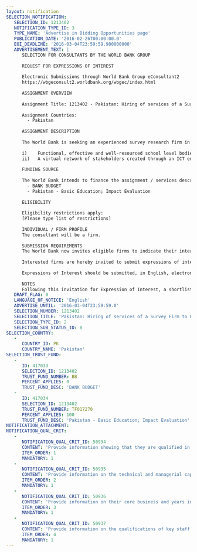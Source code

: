 ```yaml
---
layout: notification
SELECTION_NOTIFICATION: 
   SELECTION_ID: 1213402
   NOTIFICATION_TYPE_ID: 3
   TYPE_NAME: 'Advertise in Bidding Opportunities page'
   PUBLICATION_DATE: '2016-02-26T00:00:00.0'
   EOI_DEADLINE: '2016-03-04T23:59:59.900000000'
   ADVERTISEMENT_TEXT: |
      SELECTION FOR CONSULTANTS BY THE WORLD BANK GROUP
      
      REQUEST FOR EXPRESSIONS OF INTEREST
      
      Electronic Submissions through World Bank Group eConsultant2
      https://wbgeconsult2.worldbank.org/wbgec/index.html
      
      ASSIGNMENT OVERVIEW
      
      Assignment Title: 1213402 - Pakistan: Hiring of services of a Survey Firm to Conduct Household Tracking and Household Survey For Impact Evaluation of Community Engagement Mechanisms in Sindh (Pakistan)
      
      Assignment Countries:
        - Pakistan
      
      ASSIGNMENT DESCRIPTION
      
      The World Bank is seeking an experienced survey research firm in Pakistan to assist with a rigorous impact evaluation of community engagement mechanisms in three districts of rural Sindh.  In this project, we are evaluating an intervention that empowers community and enables them to demand improvements in education service delivery in rural communities of Sindh, Pakistan.  The focus is motivated by the need to build demand-side accountability pressures on the system through:
      
      i)	Functional, effective and well-resourced school level bodies (School Management Committees), and 
      ii)	A virtual network of stakeholders created through an ICT enabled SMS platform.
      
      FUNDING SOURCE
      
      The World Bank intends to finance the assignment / services described below under the following trust fund(s):
        - BANK BUDGET
        - Pakistan - Basic Education; Impact Evaluation
      
      ELIGIBILITY
      
      Eligibility restrictions apply:
      [Please type list of restrictions]
      
      INDIVIDUAL / FIRM PROFILE
      The consultant will be a firm. 
      
      SUBMISSION REQUIREMENTS
      The World Bank now invites eligible firms to indicate their interest in providing the services.  Interested firms must provide information indicating that they are qualified to perform the services (brochures, description of similar assignments, experience in similar conditions, availability of appropriate skills among staff, etc. for firms; CV and cover letter for individuals).  Please note that the total size of all attachments should be less than 5MB.  Consultants may associate to enhance their qualifications.
      
      Interested firms are hereby invited to submit expressions of interest.
      
      Expressions of Interest should be submitted, in English, electronically through World Bank Group eTendering (https://wbgeconsult2.worldbank.org/wbgec/index.html)
      
      NOTES
      Following this invitation for Expression of Interest, a shortlist of qualified firms will be formally invited to submit proposals.  Shortlisting and selection will be subject to the availability of funding.
   DRAFT_FLAG: 0
   LANGUAGE_OF_NOTICE: 'English'
   ADVERTISE_UNTIL: '2016-03-04T23:59:59.0'
   SELECTION_NUMBER: 1213402
   SELECTION_TITLE: 'Pakistan: Hiring of services of a Survey Firm to Conduct Household Tracking and Household Survey For Impact Evaluation of Community Engagement Mechanisms in Sindh (Pakistan)'
   SELECTION_TYPE_ID: 2
   SELECTION_SUB_STATUS_ID: 8
SELECTION_COUNTRY: 
   - 
      COUNTRY_ID: PK
      COUNTRY_NAME: 'Pakistan'
SELECTION_TRUST_FUND: 
   - 
      ID: 417033
      SELECTION_ID: 1213402
      TRUST_FUND_NUMBER: BB
      PERCENT_APPLIES: 0
      TRUST_FUND_DESC: 'BANK BUDGET'
   - 
      ID: 417034
      SELECTION_ID: 1213402
      TRUST_FUND_NUMBER: TF017270
      PERCENT_APPLIES: 100
      TRUST_FUND_DESC: 'Pakistan - Basic Education; Impact Evaluation'
NOTIFICATION_ATTACHMENT: 
NOTIFICATION_QUAL_CRIT: 
   - 
      NOTIFICATION_QUAL_CRIT_ID: 50934
      CONTENT: 'Provide information showing that they are qualified in the field of the assignment.'
      ITEM_ORDER: 1
      MANDATORY: 1
   - 
      NOTIFICATION_QUAL_CRIT_ID: 50935
      CONTENT: 'Provide information on the technical and managerial capabilities of the firm.'
      ITEM_ORDER: 2
      MANDATORY: 1
   - 
      NOTIFICATION_QUAL_CRIT_ID: 50936
      CONTENT: 'Provide information on their core business and years in business.'
      ITEM_ORDER: 3
      MANDATORY: 1
   - 
      NOTIFICATION_QUAL_CRIT_ID: 50937
      CONTENT: 'Provide information on the qualifications of key staff.'
      ITEM_ORDER: 4
      MANDATORY: 1
---
```

